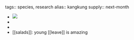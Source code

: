 tags:: species, research
alias:: kangkung
supply:: next-month

- ![](https://peach-geographical-bat-397.mypinata.cloud/ipfs/Qmc2q1dvVh3cZVgu4jx2hTZeLpo9Gmq5zsLz7ECd7A2G5v)
-
-
- [[salads]]: young [[leave]] is amazing
